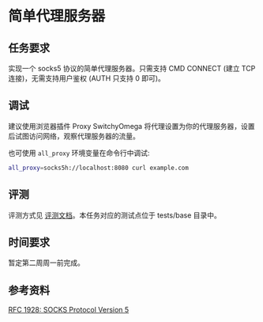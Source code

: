 # 简单代理服务器

## 任务要求

实现一个 socks5 协议的简单代理服务器。只需支持 CMD CONNECT (建立 TCP 连接)，无需支持用户鉴权 (AUTH 只支持 0 即可)。

## 调试

建议使用浏览器插件 Proxy SwitchyOmega 将代理设置为你的代理服务器，设置后试图访问网络，观察代理服务器的流量。

也可使用 `all_proxy` 环境变量在命令行中调试:

```sh
all_proxy=socks5h://localhost:8080 curl example.com
```

## 评测

评测方式见 [评测文档](testing.md)。本任务对应的测试点位于 tests/base 目录中。

## 时间要求

暂定第二周周一前完成。

## 参考资料

[RFC 1928: SOCKS Protocol Version 5](https://www.rfc-editor.org/rfc/rfc1928)
